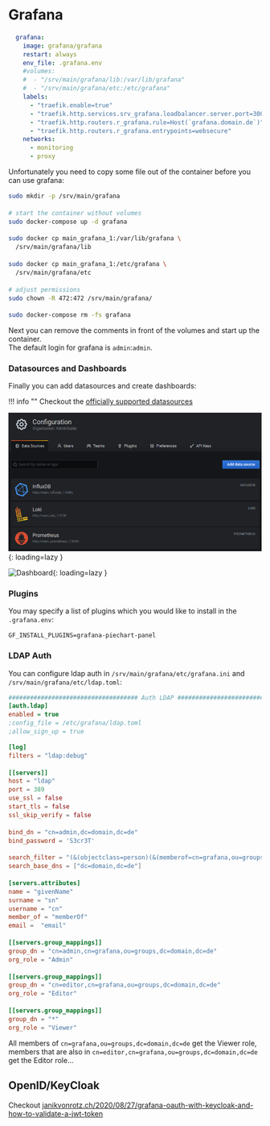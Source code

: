 # Grafana

```yaml
  grafana:
    image: grafana/grafana
    restart: always
    env_file: .grafana.env
    #volumes:
    #  - "/srv/main/grafana/lib:/var/lib/grafana"
    #  - "/srv/main/grafana/etc:/etc/grafana"
    labels:
      - "traefik.enable=true"
      - "traefik.http.services.srv_grafana.loadbalancer.server.port=3000"
      - "traefik.http.routers.r_grafana.rule=Host(`grafana.domain.de`)"
      - "traefik.http.routers.r_grafana.entrypoints=websecure"
    networks:
      - monitoring
      - proxy
```

Unfortunately you need to copy some file out of the container before you can use grafana:
```bash
sudo mkdir -p /srv/main/grafana

# start the container without volumes
sudo docker-compose up -d grafana

sudo docker cp main_grafana_1:/var/lib/grafana \
  /srv/main/grafana/lib

sudo docker cp main_grafana_1:/etc/grafana \
  /srv/main/grafana/etc

# adjust permissions
sudo chown -R 472:472 /srv/main/grafana/

sudo docker-compose rm -fs grafana
```

Next you can remove the comments in front of the volumes and start up the container.  
The default login for grafana is `admin`:`admin`.

### Datasources and Dashboards
Finally you can add datasources and create dashboards:

!!! info ""
    Checkout the [officially supported datasources](https://grafana.com/docs/grafana/latest/datasources/#supported-data-sources)

![Datasources](../../img/services/grafana_datasources.png?raw=true){: loading=lazy }

![Dashboard](../../img/services/grafana_dashboard.png?raw=true){: loading=lazy }


### Plugins
You may specify a list of plugins which you would like to install in the `.grafana.env`:
```
GF_INSTALL_PLUGINS=grafana-piechart-panel
```

### LDAP Auth
You can configure ldap auth in `/srv/main/grafana/etc/grafana.ini` and `/srv/main/grafana/etc/ldap.toml`:
```ini
#################################### Auth LDAP ##########################
[auth.ldap]
enabled = true
;config_file = /etc/grafana/ldap.toml
;allow_sign_up = true
```

```toml
[log]
filters = "ldap:debug"

[[servers]]
host = "ldap"
port = 389
use_ssl = false
start_tls = false
ssl_skip_verify = false

bind_dn = "cn=admin,dc=domain,dc=de"
bind_password = 'S3cr3T'

search_filter = "(&(objectclass=person)(&(memberof=cn=grafana,ou=groups,dc=domain,dc=de))(uid=%s))"
search_base_dns = ["dc=domain,dc=de"]

[servers.attributes]
name = "givenName"
surname = "sn"
username = "cn"
member_of = "memberOf"
email =  "email"

[[servers.group_mappings]]
group_dn = "cn=admin,cn=grafana,ou=groups,dc=domain,dc=de"
org_role = "Admin"

[[servers.group_mappings]]
group_dn = "cn=editor,cn=grafana,ou=groups,dc=domain,dc=de"
org_role = "Editor"

[[servers.group_mappings]]
group_dn = "*"
org_role = "Viewer"
```

All members of `cn=grafana,ou=groups,dc=domain,dc=de` get the Viewer role, members that are also in `cn=editor,cn=grafana,ou=groups,dc=domain,dc=de` get the Editor role...

## OpenID/KeyCloak
Checkout [janikvonrotz.ch/2020/08/27/grafana-oauth-with-keycloak-and-how-to-validate-a-jwt-token](https://janikvonrotz.ch/2020/08/27/grafana-oauth-with-keycloak-and-how-to-validate-a-jwt-token/)
